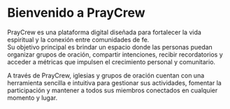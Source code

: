 # Bienvenido a PrayCrew

PrayCrew es una plataforma digital diseñada para fortalecer la vida espiritual y la conexión entre comunidades de fe.  
Su objetivo principal es brindar un espacio donde las personas puedan organizar grupos de oración, compartir intenciones, recibir recordatorios y acceder a métricas que impulsen el crecimiento personal y comunitario.  

A través de PrayCrew, iglesias y grupos de oración cuentan con una herramienta sencilla e intuitiva para gestionar sus actividades, fomentar la participación y mantener a todos sus miembros conectados en cualquier momento y lugar.
